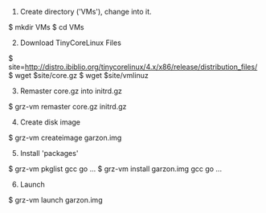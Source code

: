 
1. Create directory ('VMs'), change into it.

  $ mkdir VMs
  $ cd VMs

2. Download TinyCoreLinux Files

  $ site=http://distro.ibiblio.org/tinycorelinux/4.x/x86/release/distribution_files/
  $ wget $site/core.gz
  $ wget $site/vmlinuz

3. Remaster core.gz into initrd.gz

  $ grz-vm remaster core.gz initrd.gz
 
4. Create disk image

  $ grz-vm createimage garzon.img

5. Install 'packages'

  $ grz-vm pkglist
  gcc
  go
  ...
  $ grz-vm install garzon.img gcc go ...

6. Launch

  $ grz-vm launch garzon.img

